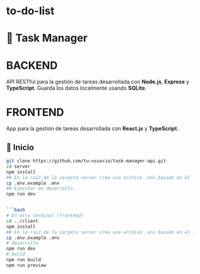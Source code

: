 # to-do-list

# 📝 Task Manager

# BACKEND
API RESTful para la gestión de tareas desarrollada con **Node.js**, **Express** y **TypeScript**. Guarda los datos localmente usando **SQLite**.
# FRONTEND
App para la gestión de tareas desarrollada con **React.js** y **TypeScript**..

## 🚀 Inicio 


```bash
git clone https://github.com/tu-usuario/task-manager-api.git
cd server
npm install
## En la raiz de la carpeta server crea una archivo .env basado en el .env.example y editá el .env con tus propias configuraciones:
cp .env.example .env
## Ejecutar en desarrollo.
npm run dev


```bash
# En otra terminal (frontend)
cd ../client
npm install
## En la raiz de la carpeta server crea una archivo .env basado en el .env.example y editá el .env con tus propias configuraciones:
cp .env.example .env
# desarrollo
npm run dev
# build
npm run build
npm run preview






